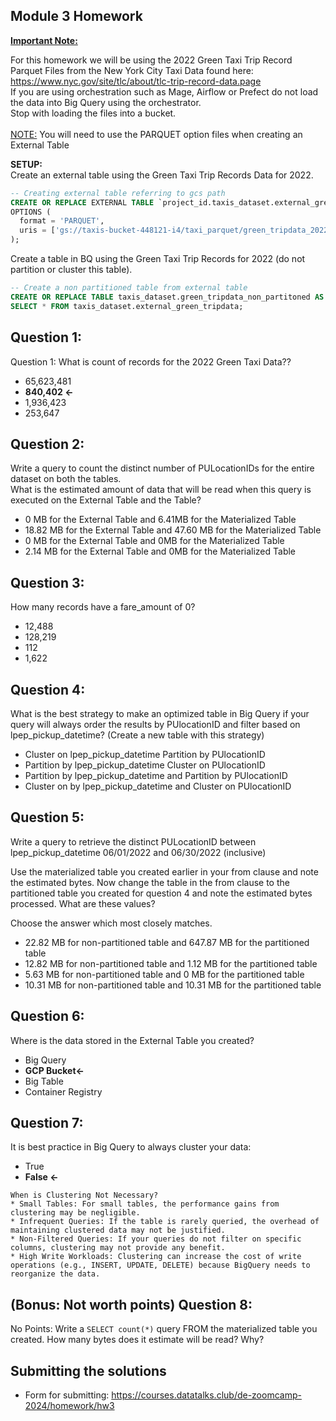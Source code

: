 ## Module 3 Homework 

<b><u>Important Note:</b></u> <p> For this homework we will be using the 2022 Green Taxi Trip Record Parquet Files from the New York
City Taxi Data found here: </br> https://www.nyc.gov/site/tlc/about/tlc-trip-record-data.page </br>
If you are using orchestration such as Mage, Airflow or Prefect do not load the data into Big Query using the orchestrator.</br> 
Stop with loading the files into a bucket. </br></br>
<u>NOTE:</u> You will need to use the PARQUET option files when creating an External Table</br>

<b>SETUP:</b></br>
Create an external table using the Green Taxi Trip Records Data for 2022. </br>

```sql
-- Creating external table referring to gcs path
CREATE OR REPLACE EXTERNAL TABLE `project_id.taxis_dataset.external_green_tripdata`
OPTIONS (
  format = 'PARQUET',
  uris = ['gs://taxis-bucket-448121-i4/taxi_parquet/green_tripdata_2022-*.parquet']
);
```

Create a table in BQ using the Green Taxi Trip Records for 2022 (do not partition or cluster this table). </br>
</p>

```sql
-- Create a non partitioned table from external table
CREATE OR REPLACE TABLE taxis_dataset.green_tripdata_non_partitoned AS
SELECT * FROM taxis_dataset.external_green_tripdata;
```



## Question 1:
Question 1: What is count of records for the 2022 Green Taxi Data??
- 65,623,481
- **840,402 <-**
- 1,936,423
- 253,647

## Question 2:
Write a query to count the distinct number of PULocationIDs for the entire dataset on both the tables.</br> 
What is the estimated amount of data that will be read when this query is executed on the External Table and the Table?

- 0 MB for the External Table and 6.41MB for the Materialized Table
- 18.82 MB for the External Table and 47.60 MB for the Materialized Table
- 0 MB for the External Table and 0MB for the Materialized Table
- 2.14 MB for the External Table and 0MB for the Materialized Table


## Question 3:
How many records have a fare_amount of 0?
- 12,488
- 128,219
- 112
- 1,622

## Question 4:
What is the best strategy to make an optimized table in Big Query if your query will always order the results by PUlocationID and filter based on lpep_pickup_datetime? (Create a new table with this strategy)
- Cluster on lpep_pickup_datetime Partition by PUlocationID
- Partition by lpep_pickup_datetime  Cluster on PUlocationID
- Partition by lpep_pickup_datetime and Partition by PUlocationID
- Cluster on by lpep_pickup_datetime and Cluster on PUlocationID

## Question 5:
Write a query to retrieve the distinct PULocationID between lpep_pickup_datetime
06/01/2022 and 06/30/2022 (inclusive)</br>

Use the materialized table you created earlier in your from clause and note the estimated bytes. Now change the table in the from clause to the partitioned table you created for question 4 and note the estimated bytes processed. What are these values? </br>

Choose the answer which most closely matches.</br> 

- 22.82 MB for non-partitioned table and 647.87 MB for the partitioned table
- 12.82 MB for non-partitioned table and 1.12 MB for the partitioned table
- 5.63 MB for non-partitioned table and 0 MB for the partitioned table
- 10.31 MB for non-partitioned table and 10.31 MB for the partitioned table


## Question 6: 
Where is the data stored in the External Table you created?

- Big Query
- **GCP Bucket<-**
- Big Table
- Container Registry


## Question 7:
It is best practice in Big Query to always cluster your data:
- True
- **False <-**

```
When is Clustering Not Necessary?
* Small Tables: For small tables, the performance gains from clustering may be negligible.
* Infrequent Queries: If the table is rarely queried, the overhead of maintaining clustered data may not be justified.
* Non-Filtered Queries: If your queries do not filter on specific columns, clustering may not provide any benefit.
* High Write Workloads: Clustering can increase the cost of write operations (e.g., INSERT, UPDATE, DELETE) because BigQuery needs to reorganize the data.
```


## (Bonus: Not worth points) Question 8:
No Points: Write a `SELECT count(*)` query FROM the materialized table you created. How many bytes does it estimate will be read? Why?

 
## Submitting the solutions

* Form for submitting: https://courses.datatalks.club/de-zoomcamp-2024/homework/hw3


